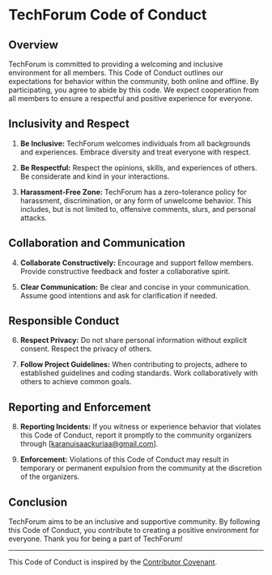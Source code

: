 # TechForum Code of Conduct

## Overview

TechForum is committed to providing a welcoming and inclusive environment for all members. This Code of Conduct outlines our expectations for behavior within the community, both online and offline. By participating, you agree to abide by this code. We expect cooperation from all members to ensure a respectful and positive experience for everyone.


## Inclusivity and Respect

1. **Be Inclusive:** TechForum welcomes individuals from all backgrounds and experiences. Embrace diversity and treat everyone with respect.

2. **Be Respectful:** Respect the opinions, skills, and experiences of others. Be considerate and kind in your interactions.

3. **Harassment-Free Zone:** TechForum has a zero-tolerance policy for harassment, discrimination, or any form of unwelcome behavior. This includes, but is not limited to, offensive comments, slurs, and personal attacks.


## Collaboration and Communication

4. **Collaborate Constructively:** Encourage and support fellow members. Provide constructive feedback and foster a collaborative spirit.

5. **Clear Communication:** Be clear and concise in your communication. Assume good intentions and ask for clarification if needed.


## Responsible Conduct

6. **Respect Privacy:** Do not share personal information without explicit consent. Respect the privacy of others.

7. **Follow Project Guidelines:** When contributing to projects, adhere to established guidelines and coding standards. Work collaboratively with others to achieve common goals.


## Reporting and Enforcement

8. **Reporting Incidents:** If you witness or experience behavior that violates this Code of Conduct, report it promptly to the community organizers through [karanuisaackuriaa@gmail.com].

9. **Enforcement:** Violations of this Code of Conduct may result in temporary or permanent expulsion from the community at the discretion of the organizers.


## Conclusion

TechForum aims to be an inclusive and supportive community. By following this Code of Conduct, you contribute to creating a positive environment for everyone. Thank you for being a part of TechForum!

---

This Code of Conduct is inspired by the [Contributor Covenant](https://www.contributor-covenant.org/).
